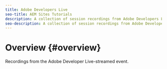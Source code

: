 ```yaml
---
title: Adobe Developers Live
seo-title: AEM Sites Tutorials
description: A collection of session recordings from Adobe Developers Live
seo-description: A collection of session recordings from Adobe Developers Live
---
```


# Overview {#overview}

Recordings from the Adobe Developer Live-streamed event.